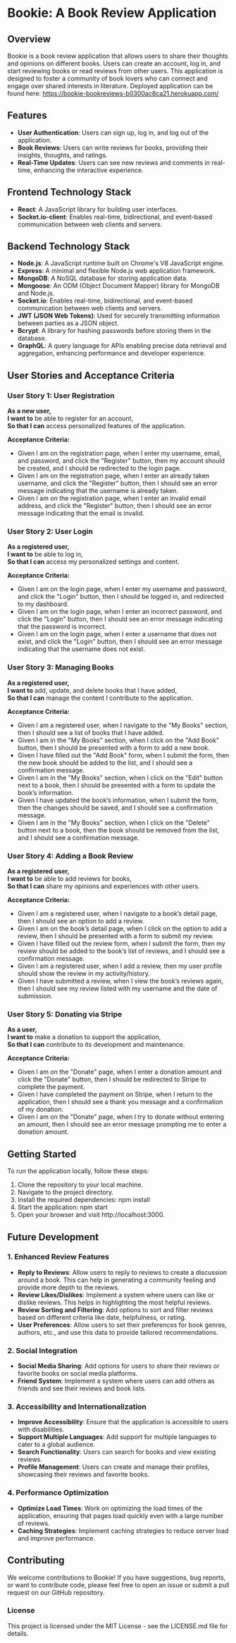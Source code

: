 # Bookie: A Book Review Application

## Overview
Bookie is a book review application that allows users to share their thoughts and opinions on different books. Users can create an account, log in, and start reviewing books or read reviews from other users. This application is designed to foster a community of book lovers who can connect and engage over shared interests in literature.
Deployed application can be found here: https://bookie-bookreviews-b0300ac8ca21.herokuapp.com/
## Features
- **User Authentication**: Users can sign up, log in, and log out of the application.
- **Book Reviews**: Users can write reviews for books, providing their insights, thoughts, and ratings.
- **Real-Time Updates**: Users can see new reviews and comments in real-time, enhancing the interactive experience.


## Frontend Technology Stack
- **React**: A JavaScript library for building user interfaces.
- **Socket.io-client**: Enables real-time, bidirectional, and event-based communication between web clients and servers.

## Backend Technology Stack
- **Node.js**: A JavaScript runtime built on Chrome's V8 JavaScript engine.
- **Express**: A minimal and flexible Node.js web application framework.
- **MongoDB**: A NoSQL database for storing application data.
- **Mongoose**: An ODM (Object Document Mapper) library for MongoDB and Node.js.
- **Socket.io**: Enables real-time, bidirectional, and event-based communication between web clients and servers.
- **JWT (JSON Web Tokens)**: Used for securely transmitting information between parties as a JSON object.
- **Bcrypt**: A library for hashing passwords before storing them in the database.
- **GraphQL**: A query language for APIs enabling precise data retrieval and aggregation, enhancing performance and developer experience.

## User Stories and Acceptance Criteria

### User Story 1: User Registration
**As a new user,**  
**I want to** be able to register for an account,  
**So that I can** access personalized features of the application.

**Acceptance Criteria:**
- Given I am on the registration page, when I enter my username, email, and password, and click the "Register" button, then my account should be created, and I should be redirected to the login page.
- Given I am on the registration page, when I enter an already taken username, and click the "Register" button, then I should see an error message indicating that the username is already taken.
- Given I am on the registration page, when I enter an invalid email address, and click the "Register" button, then I should see an error message indicating that the email is invalid.

### User Story 2: User Login
**As a registered user,**  
**I want to** be able to log in,  
**So that I can** access my personalized settings and content.

**Acceptance Criteria:**
- Given I am on the login page, when I enter my username and password, and click the "Login" button, then I should be logged in, and redirected to my dashboard.
- Given I am on the login page, when I enter an incorrect password, and click the "Login" button, then I should see an error message indicating that the password is incorrect.
- Given I am on the login page, when I enter a username that does not exist, and click the "Login" button, then I should see an error message indicating that the username does not exist.

### User Story 3: Managing Books
**As a registered user,**  
**I want to** add, update, and delete books that I have added,  
**So that I can** manage the content I contribute to the application.

**Acceptance Criteria:**
- Given I am a registered user, when I navigate to the "My Books" section, then I should see a list of books that I have added.
- Given I am in the "My Books" section, when I click on the "Add Book" button, then I should be presented with a form to add a new book.
- Given I have filled out the "Add Book" form, when I submit the form, then the new book should be added to the list, and I should see a confirmation message.
- Given I am in the "My Books" section, when I click on the "Edit" button next to a book, then I should be presented with a form to update the book’s information.
- Given I have updated the book’s information, when I submit the form, then the changes should be saved, and I should see a confirmation message.
- Given I am in the "My Books" section, when I click on the "Delete" button next to a book, then the book should be removed from the list, and I should see a confirmation message.



### User Story 4: Adding a Book Review
**As a registered user,**  
**I want to** be able to add reviews for books,  
**So that I can** share my opinions and experiences with other users.

**Acceptance Criteria:**
- Given I am a registered user, when I navigate to a book’s detail page, then I should see an option to add a review.
- Given I am on the book’s detail page, when I click on the option to add a review, then I should be presented with a form to submit my review.
- Given I have filled out the review form, when I submit the form, then my review should be added to the book’s list of reviews, and I should see a confirmation message.
- Given I am a registered user, when I add a review, then my user profile should show the review in my activity/history.
- Given I have submitted a review, when I view the book’s reviews again, then I should see my review listed with my username and the date of submission.

### User Story 5: Donating via Stripe
**As a user,**  
**I want to** make a donation to support the application,  
**So that I can** contribute to its development and maintenance.

**Acceptance Criteria:**
- Given I am on the "Donate" page, when I enter a donation amount and click the "Donate" button, then I should be redirected to Stripe to complete the payment.
- Given I have completed the payment on Stripe, when I return to the application, then I should see a thank you message and a confirmation of my donation.
- Given I am on the "Donate" page, when I try to donate without entering an amount, then I should see an error message prompting me to enter a donation amount.

## Getting Started
To run the application locally, follow these steps:
1. Clone the repository to your local machine.
2. Navigate to the project directory.
3. Install the required dependencies:
   npm install
4. Start the application:
   npm start
5. Open your browser and visit http://localhost:3000.

## Future Development
### 1. Enhanced Review Features
- **Reply to Reviews**: Allow users to reply to reviews to create a discussion around a book. This can help in generating a community feeling and provide more depth to the reviews.
- **Review Likes/Dislikes**: Implement a system where users can like or dislike reviews. This helps in highlighting the most helpful reviews.
- **Review Sorting and Filtering**: Add options to sort and filter reviews based on different criteria like date, helpfulness, or rating.
- **User Preferences**: Allow users to set their preferences for book genres, authors, etc., and use this data to provide tailored recommendations.

### 2. Social Integration
- **Social Media Sharing**: Add options for users to share their reviews or favorite books on social media platforms.
- **Friend System**: Implement a system where users can add others as friends and see their reviews and book lists.

### 3. Accessibility and Internationalization
- **Improve Accessibility**: Ensure that the application is accessible to users with disabilities.
- **Support Multiple Languages**: Add support for multiple languages to cater to a global audience.
- **Search Functionality**: Users can search for books and view existing reviews.
- **Profile Management**: Users can create and manage their profiles, showcasing their reviews and favorite books.
### 4. Performance Optimization
- **Optimize Load Times**: Work on optimizing the load times of the application, ensuring that pages load quickly even with a large number of reviews.
- **Caching Strategies**: Implement caching strategies to reduce server load and improve performance.


## Contributing 

We welcome contributions to Bookie! If you have suggestions, bug reports, or want to contribute code, please feel free to open an issue or submit a pull request on our GitHub repository.

### License
This project is licensed under the MIT License - see the LICENSE.md file for details.
